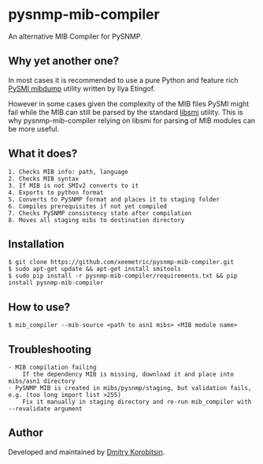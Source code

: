 # pysnmp-mib-compiler

An alternative MIB Compiler for PySNMP.


## Why yet another one?

In most cases it is recommended to use a pure Python and feature rich [PySMI mibdump](http://pysmi.sourceforge.net/user-perspective.html)
utility written by Ilya Etingof.

However in some cases given the complexity of the MIB files PySMI might fail
while the MIB can still be parsed by the standard [libsmi](https://www.ibr.cs.tu-bs.de/projects/libsmi/) utility.
This is why pysnmp-mib-compiler relying on libsmi for parsing of MIB modules can be more useful.


## What it does?

    1. Checks MIB info: path, language
    2. Checks MIB syntax
    3. If MIB is not SMIv2 converts to it
    4. Exports to python format
    5. Converts to PySNMP format and places it to staging folder
    6. Compiles prerequisites if not yet compiled
    7. Checks PySNMP consistency state after compilation
    8. Moves all staging mibs to destination directory


## Installation

    $ git clone https://github.com/xeemetric/pysnmp-mib-compiler.git
    $ sudo apt-get update && apt-get install smitools
    $ sudo pip install -r pysnmp-mib-compiler/requirements.txt && pip install pysnmp-mib-compiler


## How to use?


    $ mib_compiler --mib-source <path to asn1 mibs> <MIB module name>


## Troubleshooting

    - MIB compilation failing
        If the dependency MIB is missing, download it and place into mibs/asn1 directory
    - PySNMP MIB is created in mibs/pysnmp/staging, but validation fails, e.g. (too long import list >255)
        Fix it manually in staging directory and re-run mib_compiler with --revalidate argument


## Author

Developed and maintained by [Dmitry Korobitsin](https://github.com/korobitsin).
